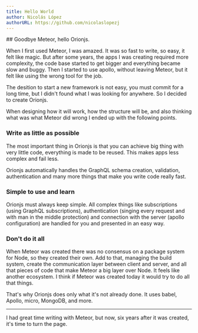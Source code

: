 ```yaml
---
title: Hello World
author: Nicolás López
authorURL: https://github.com/nicolaslopezj
---
```


## Goodbye Meteor, hello Orionjs.

When I first used Meteor, I was amazed. It was so fast to write, so easy, it
felt like magic. But after some years, the apps I was creating required more
complexity, the code base started to get bigger and everything became slow and
buggy. Then I started to use apollo, without leaving Meteor, but it felt like
using the wrong tool for the job.

<!--truncate-->

The desition to start a new framework is not easy, you must commit for a long
time, but I didn't found what I was looking for anywhere. So I decided to create
Orionjs.

When designing how it will work, how the structure will be, and also thinking
what was what Meteor did wrong I ended up with the following points.

### Write as little as possible

The most important thing in Orionjs is that you can achieve big thing with very
little code, everything is made to be reused. This makes apps less complex and
fail less.

Orionjs automatically handles the GraphQL schema creation, validation,
authentication and many more things that make you write code really fast.

### Simple to use and learn

Orionjs must always keep simple. All complex things like subscriptions (using
GraphQL subscriptions), authentication (singing every request and with man in
the middle protection) and connection with the server (apollo configuration) are
handled for you and presented in an easy way.

### Don't do it all

When Meteor was created there was no consensus on a package system for Node, so
they created their own. Add to that, managing the build system, create the
communication layer between client and server, and all that pieces of code that
make Meteor a big layer over Node. It feels like another ecosystem. I think if
Meteor was created today it would try to do all that things.

That's why Orionjs does only what it's not already done. It uses babel, Apollo,
micro, MongoDB, and more.

---

I had great time writing with Meteor, but now, six years after it was created,
it's time to turn the page.
